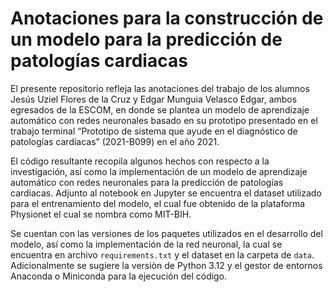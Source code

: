 # Anotaciones para la construcción de un modelo para la predicción de patologías cardiacas
El presente repositorio refleja las anotaciones del trabajo de los alumnos Jesús Uziel Flores de la Cruz y Edgar Munguia Velasco Edgar, ambos egresados de la ESCOM, en donde se plantea un modelo de aprendizaje automático con redes neuronales basado en su prototipo presentado en el trabajo terminal “Prototipo de sistema que ayude en el diagnóstico de patologías cardíacas” (2021-B099) en el año 2021.

El código resultante recopila algunos hechos con respecto a la investigación, así como la implementación de un modelo de aprendizaje automático con redes neuronales para la predicción de patologías cardiacas. Adjunto al notebook en Jupyter se encuentra el dataset utilizado para el entrenamiento del modelo, el cual fue obtenido de la plataforma Physionet el cual se nombra como MIT-BIH. 

Se cuentan con las versiones de los paquetes utilizados en el desarrollo del modelo, así como la implementación de la red neuronal, la cual se encuentra en archivo `requirements.txt` y el dataset en la carpeta de `data`. Adicionalmente se sugiere la versiòn de Python 3.12 y el gestor de entornos Anaconda o Miniconda para la ejecución del código. 
